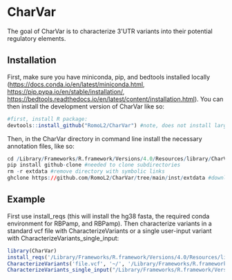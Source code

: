 
# CharVar

<!-- badges: start -->
<!-- badges: end -->

The goal of CharVar is to characterize 3'UTR variants into their potential regulatory elements.

## Installation

First, make sure you have miniconda, pip, and bedtools installed locally (https://docs.conda.io/en/latest/miniconda.html, https://pip.pypa.io/en/stable/installation/, https://bedtools.readthedocs.io/en/latest/content/installation.html). You can then install the development version of CharVar like so:

``` r
#first, install R package: 
devtools::install_github("RomoL2/CharVar") #note, does not install large files
```

Then, in the CharVar directory in command line install the necessary annotation files, like so:
``` r
cd /Library/Frameworks/R.framework/Versions/4.0/Resources/library/CharVar
pip install github-clone #needed to clone subdirectories
rm -r extdata #remove directory with symbolic links
ghclone https://github.com/RomoL2/CharVar/tree/main/inst/extdata #downlaod zipped annotation files
```

## Example

First use install_reqs (this will install the hg38 fasta, the required conda environment for RBPamp, and RBPamp). Then characterize variants in a standard vcf file with CharacterizeVariants or a single user-input variant with CharacterizeVariants_single_input:

``` r
library(CharVar)
install_reqs('/Library/Frameworks/R.framework/Versions/4.0/Resources/library/CharVar')
CharacterizeVariants('file.vcf', '~/', '/Library/Frameworks/R.framework/Versions/4.0/Resources/library/CharVar', '~/')
CharacterizeVariants_single_input("/Library/Frameworks/R.framework/Versions/4.0/Resources/library/CharVar", "~/")

```

